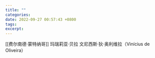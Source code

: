 ```yaml
---
title: ""
categories: 
date: 2022-09-27 00:57:43 +0800
tags: 
excerpt: 
---
```




[[费尔南德·蒙特纳哥]]
玛瑞莉亚·贝拉
文尼西斯·狄·奥利维拉（Vinícius de Oliveira）









